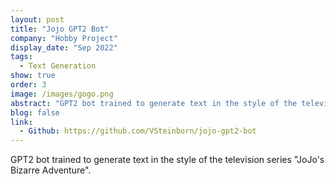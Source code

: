 ```yaml
---
layout: post
title: "Jojo GPT2 Bot"
company: "Hobby Project"
display_date: "Sep 2022"
tags:
  - Text Generation
show: true
order: 3
image: /images/gogo.png
abstract: "GPT2 bot trained to generate text in the style of the television series \"JoJo's Bizarre Adventure\"."
blog: false
link:
  - Github: https://github.com/VSteinborn/jojo-gpt2-bot
---
```


GPT2 bot trained to generate text in the style of the television series "JoJo's Bizarre Adventure".
